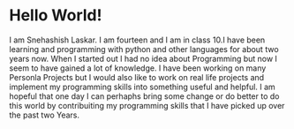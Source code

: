 # Hello World!

I am Snehashish Laskar. I am fourteen and I am in class 10.I have been learning and programming with python and other languages for about two years now.
When I started out I had no idea about Programming but now I seem to have gained a lot of knowledge. I have been working on many Personla Projects but I would 
also like to work on real life projects and implement my programming skills into something useful and helpful. I am hopeful that one day I can perhaphs bring some change or do better to do this world by contribuiting my programming skills that I have picked up over the past two Years.

